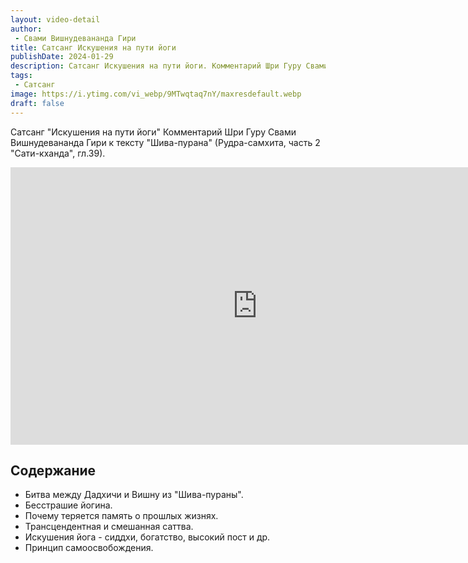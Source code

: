 ```yaml
---
layout: video-detail
author:
 - Свами Вишнудевананда Гири
title: Сатсанг Искушения на пути йоги
publishDate: 2024-01-29
description: Сатсанг Искушения на пути йоги. Комментарий Шри Гуру Свами Вишнудевананда Гири к тексту "Шива-пурана" (Рудра-самхита, часть 2 "Сати-кханда", гл.39).
tags: 
 - Сатсанг
image: https://i.ytimg.com/vi_webp/9MTwqtaq7nY/maxresdefault.webp
draft: false
---
```


 Сатсанг "Искушения на пути йоги"
Комментарий Шри Гуру Свами Вишнудевананда Гири к тексту "Шива-пурана" (Рудра-самхита, часть 2 "Сати-кханда", гл.39).

<iframe width="790" height="444" src="https://www.youtube.com/embed/9MTwqtaq7nY" frameborder="0" allowfullscreen=""></iframe> 

## Содержание

- Битва между Дадхичи и Вишну из "Шива-пураны".
- Бесстрашие йогина.
- Почему теряется память о прошлых жизнях.
- Трансцендентная и смешанная саттва.
- Искушения йога - сиддхи, богатство, высокий пост и др.
- Принцип самоосвобождения.
